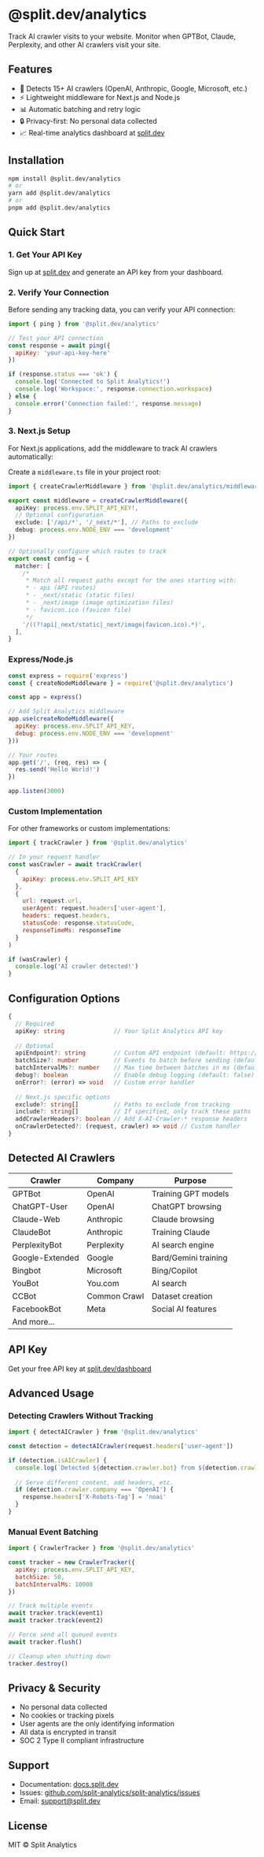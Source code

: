 # @split.dev/analytics

Track AI crawler visits to your website. Monitor when GPTBot, Claude, Perplexity, and other AI crawlers visit your site.

## Features

- 🤖 Detects 15+ AI crawlers (OpenAI, Anthropic, Google, Microsoft, etc.)
- ⚡ Lightweight middleware for Next.js and Node.js
- 📊 Automatic batching and retry logic
- 🔒 Privacy-first: No personal data collected
- 📈 Real-time analytics dashboard at [split.dev](https://split.dev)

## Installation

```bash
npm install @split.dev/analytics
# or
yarn add @split.dev/analytics
# or
pnpm add @split.dev/analytics
```

## Quick Start

### 1. Get Your API Key

Sign up at [split.dev](https://split.dev) and generate an API key from your dashboard.

### 2. Verify Your Connection

Before sending any tracking data, you can verify your API connection:

```javascript
import { ping } from '@split.dev/analytics'

// Test your API connection
const response = await ping({
  apiKey: 'your-api-key-here'
})

if (response.status === 'ok') {
  console.log('Connected to Split Analytics!')
  console.log('Workspace:', response.connection.workspace)
} else {
  console.error('Connection failed:', response.message)
}
```

### 3. Next.js Setup

For Next.js applications, add the middleware to track AI crawlers automatically:

Create a `middleware.ts` file in your project root:

```typescript
import { createCrawlerMiddleware } from '@split.dev/analytics/middleware'

export const middleware = createCrawlerMiddleware({
  apiKey: process.env.SPLIT_API_KEY!,
  // Optional configuration
  exclude: ['/api/*', '/_next/*'], // Paths to exclude
  debug: process.env.NODE_ENV === 'development'
})

// Optionally configure which routes to track
export const config = {
  matcher: [
    /*
     * Match all request paths except for the ones starting with:
     * - api (API routes)
     * - _next/static (static files)
     * - _next/image (image optimization files)
     * - favicon.ico (favicon file)
     */
    '/((?!api|_next/static|_next/image|favicon.ico).*)',
  ],
}
```

### Express/Node.js

```javascript
const express = require('express')
const { createNodeMiddleware } = require('@split.dev/analytics')

const app = express()

// Add Split Analytics middleware
app.use(createNodeMiddleware({
  apiKey: process.env.SPLIT_API_KEY,
  debug: process.env.NODE_ENV === 'development'
}))

// Your routes
app.get('/', (req, res) => {
  res.send('Hello World!')
})

app.listen(3000)
```

### Custom Implementation

For other frameworks or custom implementations:

```javascript
import { trackCrawler } from '@split.dev/analytics'

// In your request handler
const wasCrawler = await trackCrawler(
  {
    apiKey: process.env.SPLIT_API_KEY
  },
  {
    url: request.url,
    userAgent: request.headers['user-agent'],
    headers: request.headers,
    statusCode: response.statusCode,
    responseTimeMs: responseTime
  }
)

if (wasCrawler) {
  console.log('AI crawler detected!')
}
```

## Configuration Options

```typescript
{
  // Required
  apiKey: string              // Your Split Analytics API key
  
  // Optional
  apiEndpoint?: string        // Custom API endpoint (default: https://split.dev/api/crawler-events)
  batchSize?: number          // Events to batch before sending (default: 10)
  batchIntervalMs?: number    // Max time between batches in ms (default: 5000)
  debug?: boolean             // Enable debug logging (default: false)
  onError?: (error) => void   // Custom error handler
  
  // Next.js specific options
  exclude?: string[]          // Paths to exclude from tracking
  include?: string[]          // If specified, only track these paths
  addCrawlerHeaders?: boolean // Add X-AI-Crawler-* response headers
  onCrawlerDetected?: (request, crawler) => void // Custom handler
}
```

## Detected AI Crawlers

| Crawler | Company | Purpose |
|---------|---------|---------|
| GPTBot | OpenAI | Training GPT models |
| ChatGPT-User | OpenAI | ChatGPT browsing |
| Claude-Web | Anthropic | Claude browsing |
| ClaudeBot | Anthropic | Training Claude |
| PerplexityBot | Perplexity | AI search engine |
| Google-Extended | Google | Bard/Gemini training |
| Bingbot | Microsoft | Bing/Copilot |
| YouBot | You.com | AI search |
| CCBot | Common Crawl | Dataset creation |
| FacebookBot | Meta | Social AI features |
| And more... | | |

## API Key

Get your free API key at [split.dev/dashboard](https://split.dev/dashboard)

## Advanced Usage

### Detecting Crawlers Without Tracking

```javascript
import { detectAICrawler } from '@split.dev/analytics'

const detection = detectAICrawler(request.headers['user-agent'])

if (detection.isAICrawler) {
  console.log(`Detected ${detection.crawler.bot} from ${detection.crawler.company}`)
  
  // Serve different content, add headers, etc.
  if (detection.crawler.company === 'OpenAI') {
    response.headers['X-Robots-Tag'] = 'noai'
  }
}
```

### Manual Event Batching

```javascript
import { CrawlerTracker } from '@split.dev/analytics'

const tracker = new CrawlerTracker({
  apiKey: process.env.SPLIT_API_KEY,
  batchSize: 50,
  batchIntervalMs: 10000
})

// Track multiple events
await tracker.track(event1)
await tracker.track(event2)

// Force send all queued events
await tracker.flush()

// Cleanup when shutting down
tracker.destroy()
```

## Privacy & Security

- No personal data collected
- No cookies or tracking pixels
- User agents are the only identifying information
- All data is encrypted in transit
- SOC 2 Type II compliant infrastructure

## Support

- Documentation: [docs.split.dev](https://docs.split.dev)
- Issues: [github.com/split-analytics/split-analytics/issues](https://github.com/split-analytics/split-analytics/issues)
- Email: support@split.dev

## License

MIT © Split Analytics 